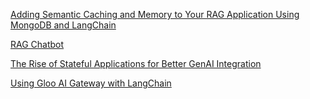
[Adding Semantic Caching and Memory to Your RAG Application Using MongoDB and LangChain](https://www.mongodb.com/developer/products/atlas/advanced-rag-langchain-mongodb/)

[RAG Chatbot](https://qdrant.tech/documentation/examples/rag-chatbot-scaleway/)

[The Rise of Stateful Applications for Better GenAI Integration](https://cloudoffice.io/the-rise-of-stateful-applications-for-better-genai-integration-5f7f2b0f5a72) 

[Using Gloo AI Gateway with LangChain](https://www.solo.io/blog/ai-gateways-langchain/)
